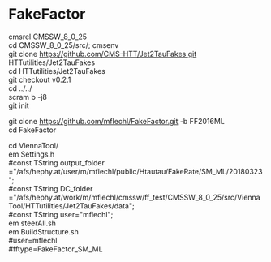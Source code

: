 # FakeFactor  

cmsrel CMSSW_8_0_25  
cd CMSSW_8_0_25/src/; cmsenv  
git clone https://github.com/CMS-HTT/Jet2TauFakes.git HTTutilities/Jet2TauFakes  
cd HTTutilities/Jet2TauFakes  
git checkout v0.2.1  
cd ../../  
scram b -j8  
git init  

git clone https://github.com/mflechl/FakeFactor.git -b FF2016ML  
cd FakeFactor  


cd ViennaTool/  
em Settings.h  
#const TString output_folder ="/afs/hephy.at/user/m/mflechl/public/Htautau/FakeRate/SM_ML/20180323";  
#const TString DC_folder     ="/afs/hephy.at/work/m/mflechl/cmssw/ff_test/CMSSW_8_0_25/src/ViennaTool/HTTutilities/Jet2TauFakes/data";  
#const TString user="mflechl";  
em steerAll.sh  
em BuildStructure.sh  
#user=mflechl  
#fftype=FakeFactor_SM_ML  


